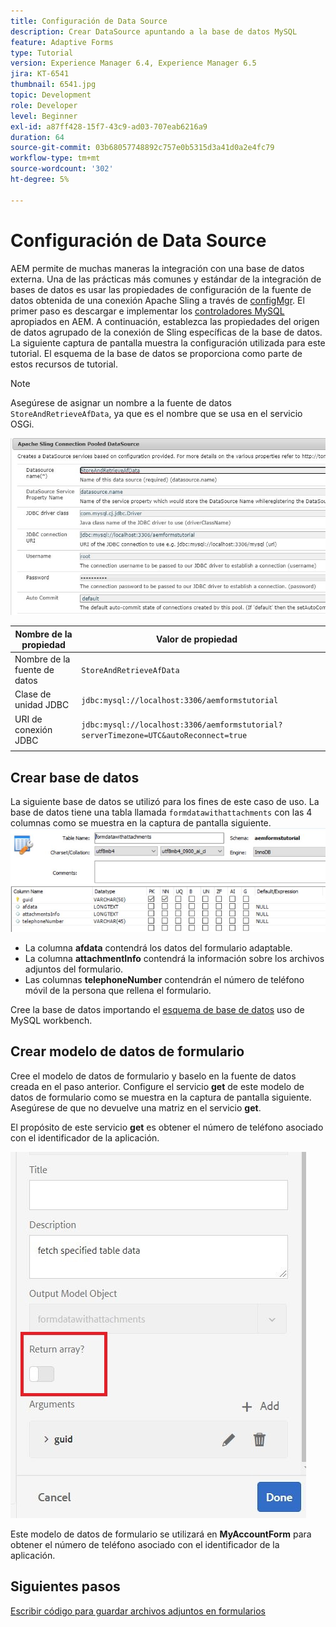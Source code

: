 ```yaml
---
title: Configuración de Data Source
description: Crear DataSource apuntando a la base de datos MySQL
feature: Adaptive Forms
type: Tutorial
version: Experience Manager 6.4, Experience Manager 6.5
jira: KT-6541
thumbnail: 6541.jpg
topic: Development
role: Developer
level: Beginner
exl-id: a87ff428-15f7-43c9-ad03-707eab6216a9
duration: 64
source-git-commit: 03b68057748892c757e0b5315d3a41d0a2e4fc79
workflow-type: tm+mt
source-wordcount: '302'
ht-degree: 5%

---
```


# Configuración de Data Source

AEM permite de muchas maneras la integración con una base de datos externa. Una de las prácticas más comunes y estándar de la integración de bases de datos es usar las propiedades de configuración de la fuente de datos obtenida de una conexión Apache Sling a través de [configMgr](http://localhost:4502/system/console/configMgr).
El primer paso es descargar e implementar los [controladores MySQL](https://mvnrepository.com/artifact/mysql/mysql-connector-java) apropiados en AEM.
A continuación, establezca las propiedades del origen de datos agrupado de la conexión de Sling específicas de la base de datos. La siguiente captura de pantalla muestra la configuración utilizada para este tutorial. El esquema de la base de datos se proporciona como parte de estos recursos de tutorial.

>[!NOTE]
>Asegúrese de asignar un nombre a la fuente de datos `StoreAndRetrieveAfData`, ya que es el nombre que se usa en el servicio OSGi.


![origen de datos](assets/data-source.JPG)

| Nombre de la propiedad | Valor de propiedad |   |
|---------------------|------------------------------------------------------------------------------------|---|
| Nombre de la fuente de datos | `StoreAndRetrieveAfData` |   |
| Clase de unidad JDBC | `jdbc:mysql://localhost:3306/aemformstutorial` |   |
| URI de conexión JDBC | `jdbc:mysql://localhost:3306/aemformstutorial?serverTimezone=UTC&autoReconnect=true` |   |
|                     |                                                                                    |   |


## Crear base de datos


La siguiente base de datos se utilizó para los fines de este caso de uso. La base de datos tiene una tabla llamada `formdatawithattachments` con las 4 columnas como se muestra en la captura de pantalla siguiente.
![base de datos](assets/table-schema.JPG)

* La columna **afdata** contendrá los datos del formulario adaptable.
* La columna **attachmentInfo** contendrá la información sobre los archivos adjuntos del formulario.
* Las columnas **telephoneNumber** contendrán el número de teléfono móvil de la persona que rellena el formulario.

Cree la base de datos importando el [esquema de base de datos](assets/data-base-schema.sql)
uso de MySQL workbench.

## Crear modelo de datos de formulario

Cree el modelo de datos de formulario y baselo en la fuente de datos creada en el paso anterior.
Configure el servicio **get** de este modelo de datos de formulario como se muestra en la captura de pantalla siguiente.
Asegúrese de que no devuelve una matriz en el servicio **get**.

El propósito de este servicio **get** es obtener el número de teléfono asociado con el identificador de la aplicación.

![get-service](assets/get-service.JPG)

Este modelo de datos de formulario se utilizará en **MyAccountForm** para obtener el número de teléfono asociado con el identificador de la aplicación.

## Siguientes pasos

[Escribir código para guardar archivos adjuntos en formularios](./store-form-attachments.md)
